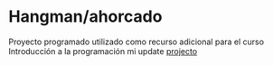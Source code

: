 # Hangman/ahorcado

Proyecto programado utilizado como recurso adicional
para el curso Introducción a la programación 
mi update 
[projecto](https://github.com/LuisPadillaM/introduccion_a_la_programacion_proyecto)